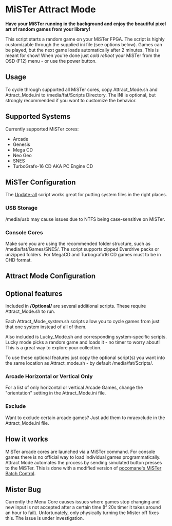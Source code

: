 
# MiSTer Attract Mode
**Have your MiSTer running in the background and enjoy the beautiful pixel art of random games from your library!**

This script starts a random game on your MiSTer FPGA. The script is highly customizable through the supplied ini file (see options below). Games can be played, but the next game loads automatically after 2 minutes. This is meant for show! When you're done just *cold reboot* your MiSTer from the OSD (F12) menu - or use the power button.

## Usage
To cycle through supported all MiSTer cores, copy Attract_Mode.sh and Attract_Mode.ini to /media/fat/Scripts Directory. The INI is optional, but strongly recommended if you want to customize the behavior.

## Supported Systems
Currently supported MiSTer cores:
* Arcade
* Genesis
* Mega CD
* Neo Geo
* SNES
* TurboGrafx-16 CD AKA PC Engine CD

## MiSTer Configuration
The [Update-all](https://github.com/theypsilon/Update_All_MiSTer) script works great for putting system files in the right places.

### USB Storage
/media/usb may cause issues due to NTFS being case-sensitive on MiSTer.

### Console Cores
Make sure you are using the recommended folder structure, such as /media/fat/Games/SNES/. The script supports zipped Everdrive packs or unzipped folders. For MegaCD and Turbografx16 CD games must to be in CHD format.

## Attract Mode Configuration
## Optional features
Included in **/Optional/** are several additional scripts. These require Attract_Mode.sh to run.

Each Attract_Mode_*system*.sh scripts allow you to cycle games from just that one system instead of all of them.

Also included is Lucky_Mode.sh and corresponding system-specific scripts. Lucky mode picks a random game and loads it - no timer to worry about! This is a great way to explore your collection.

To use these optional features just copy the optional script(s) you want into the same location as Attract_mode.sh - by default /media/fat/Scripts/.

### Arcade Horizontal or Vertical Only
For a list of only horizontal or vertical Arcade Games, change the "orientation" setting in the Attract_Mode.ini file.

### Exclude
Want to exclude certain arcade games? Just add them to mraexclude in the Attract_Mode.ini file.

## How it works
MiSTer arcade cores are launched via a MiSTer command. For console games there is no official way to load individual games programmatically. Attract Mode automates the process by sending simulated button presses to the MiSTer. This is done with a modified version of [pocomane's MiSTer Batch Control](https://github.com/pocomane/MiSTer_Batch_Control). 

## Mister Bug
Currently the Menu Core causes issues where games stop changing and new input is not accepted after a certain time (If 20s timer it takes around an hour to fail). Unfortunately, only physically turning the Mister off fixes this. The issue is under investigation.

